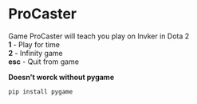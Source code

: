# ProCaster
Game ProCaster will teach you play on Invker in Dota 2\
**1** - Play for time\
**2** - Infinity game\
**esc** - Quit from game


**Doesn't worck without pygame**
```python
pip install pygame
```
